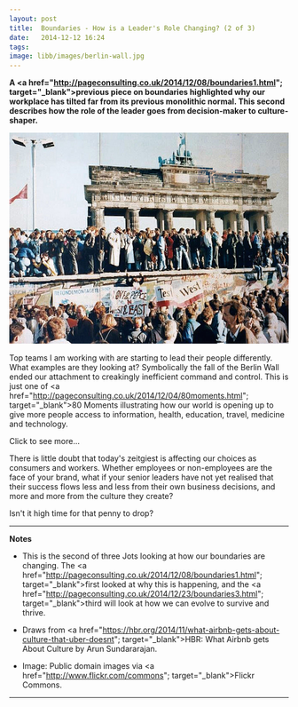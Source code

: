 ```yaml
---
layout: post
title:  Boundaries - How is a Leader's Role Changing? (2 of 3)
date:   2014-12-12 16:24
tags: 
image: libb/images/berlin-wall.jpg
--- 
```


**A <a href="http://pageconsulting.co.uk/2014/12/08/boundaries1.html"; target="_blank">previous piece</a> on boundaries highlighted why our workplace has tilted far from its previous monolithic normal. This second describes how the role of the leader goes from decision-maker to culture-shaper.** 

![](/libb/images/berlin-wall.jpg)

Top teams I am working with are starting to lead their people differently. What examples are they looking at? Symbolically the fall of the Berlin Wall ended our attachment to creakingly inefficient command and control. This is just one of <a href="http://pageconsulting.co.uk/2014/12/04/80moments.html"; target="_blank">80 Moments</a> illustrating how our world is opening up to give more people access to information, health, education, travel, medicine and technology. 

<div id="restOfArticle" style="display:none">
Today alignment in companies is less through command, and more through common purpose and shared values. Supported by the opening access, and perhaps propelled by a revolution in software development to "open source" proving that vast untapped resources can be harnessed towards almost any technical, and complex challenge. <br><br>

If as leaders we want workers more to cooperate to solve problems, how must our contribution change? The "sharing economy" stretches our alternatives to the directive style that no longer works well. For example <b>Uber</b> (a taxi company) and <b>Airbnb</b> (overnight accommodation) both offer high-quality, global branded service to customers, and neither owns the assets (eg, the cars or the properties) or employs any of its providers (the drivers or the hosts).  <br><br>

But the two companies take completely different approaches to the challenges of exponential growth. Airbnb creates a feeling of community and partnership, to disseminate best practices. The co-founders stay at the homes of key hosts, seeking to build loyalty. In contrast, Uber keeps a distance from its providers. A gathering of Uber drivers is most likely a protest about centrally implemented changes to pricing or car loan payments – the drivers are, as it were, "locked in". After bad press but continuing success in raising investment, there is speculation that Uber's business plan is to be running driverless cars.<br><br>

While behavioural economists are happy to speculate on how far a shopper will go to save a penny or two, it is worth asking ourselves would we, after facing an angry driver or a fed up host, actually pay more next time? We vary, but as long as we have a choice and an alternative's cheaper, many will try it. <br><br> 

Think about Tesco, the second largest retailer in the world, once loved for its quality and low prices, that in three months while losing the war on prices, halved its profits and market value after “accounting irregularities”. Customers and investors are fleeing. <br><br>

How can Tesco rebuild trust? Yes price-match its new competitors, and will Tesco also need to reconsider its transparency, use of “big data” or strong-arming towards suppliers? Quite possibly.<br><br>

</div>
<a onclick="showMoreOrLess(this,'restOfArticle');">Click to see more...</a>

There is little doubt that today's zeitgiest is affecting our choices as consumers and workers. Whether employees or non-employees are the face of your brand, what if your senior leaders have not yet realised that their success flows less and less from their own business decisions, and more and more from the culture they create? 

Isn't it high time for that penny to drop? 

__________________
<b>Notes</b>

* This is the second of three Jots looking at how our boundaries are changing. The <a href="http://pageconsulting.co.uk/2014/12/08/boundaries1.html"; target="_blank">first</a> looked at why this is happening, and the <a href="http://pageconsulting.co.uk/2014/12/23/boundaries3.html"; target="_blank">third</a> will look at how we can evolve to survive and thrive.

* Draws from <a href="https://hbr.org/2014/11/what-airbnb-gets-about-culture-that-uber-doesnt"; target="_blank">HBR: What Airbnb gets About Culture </a>by Arun Sundararajan. 
 
* Image: Public domain images via <a href="http://www.flickr.com/commons"; target="_blank">Flickr Commons</a>.

__________________







